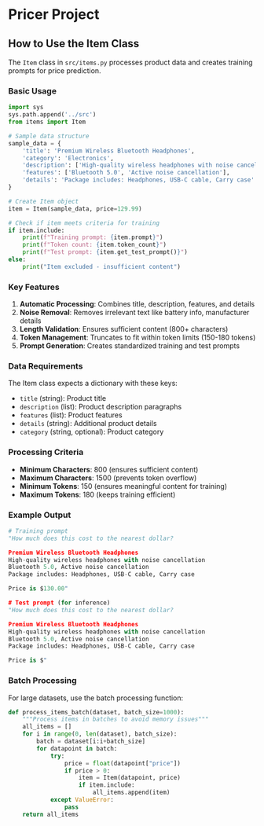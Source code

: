 # Pricer Project

## How to Use the Item Class

The `Item` class in `src/items.py` processes product data and creates training prompts for price prediction.

### Basic Usage

```python
import sys
sys.path.append('../src')
from items import Item

# Sample data structure
sample_data = {
    'title': 'Premium Wireless Bluetooth Headphones',
    'category': 'Electronics',
    'description': ['High-quality wireless headphones with noise cancellation'],
    'features': ['Bluetooth 5.0', 'Active noise cancellation'],
    'details': 'Package includes: Headphones, USB-C cable, Carry case'
}

# Create Item object
item = Item(sample_data, price=129.99)

# Check if item meets criteria for training
if item.include:
    print(f"Training prompt: {item.prompt}")
    print(f"Token count: {item.token_count}")
    print(f"Test prompt: {item.get_test_prompt()}")
else:
    print("Item excluded - insufficient content")
```

### Key Features

1. **Automatic Processing**: Combines title, description, features, and details
2. **Noise Removal**: Removes irrelevant text like battery info, manufacturer details
3. **Length Validation**: Ensures sufficient content (800+ characters)
4. **Token Management**: Truncates to fit within token limits (150-180 tokens)
5. **Prompt Generation**: Creates standardized training and test prompts

### Data Requirements

The Item class expects a dictionary with these keys:

- `title` (string): Product title
- `description` (list): Product description paragraphs
- `features` (list): Product features
- `details` (string): Additional product details
- `category` (string, optional): Product category

### Processing Criteria

- **Minimum Characters**: 800 (ensures sufficient content)
- **Maximum Characters**: 1500 (prevents token overflow)
- **Minimum Tokens**: 150 (ensures meaningful content for training)
- **Maximum Tokens**: 180 (keeps training efficient)

### Example Output

```python
# Training prompt
"How much does this cost to the nearest dollar?

Premium Wireless Bluetooth Headphones
High-quality wireless headphones with noise cancellation
Bluetooth 5.0, Active noise cancellation
Package includes: Headphones, USB-C cable, Carry case

Price is $130.00"

# Test prompt (for inference)
"How much does this cost to the nearest dollar?

Premium Wireless Bluetooth Headphones
High-quality wireless headphones with noise cancellation
Bluetooth 5.0, Active noise cancellation
Package includes: Headphones, USB-C cable, Carry case

Price is $"
```

### Batch Processing

For large datasets, use the batch processing function:

```python
def process_items_batch(dataset, batch_size=1000):
    """Process items in batches to avoid memory issues"""
    all_items = []
    for i in range(0, len(dataset), batch_size):
        batch = dataset[i:i+batch_size]
        for datapoint in batch:
            try:
                price = float(datapoint["price"])
                if price > 0:
                    item = Item(datapoint, price)
                    if item.include:
                        all_items.append(item)
            except ValueError:
                pass
    return all_items
```
